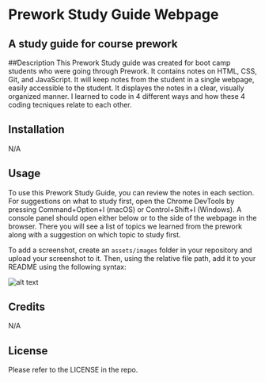 # Prework Study Guide Webpage
## A study guide for course prework

##Description
This Prework Study guide was created for boot camp students who were going through Prework.  It contains notes on HTML, CSS, Git, and JavaScript.
It will keep notes from the student in a single webpage, easily accessible to the student.
It displayes the notes in a clear, visually organized manner.
I learned to code in 4 different ways and how these 4 coding tecniques relate to each other.

## Installation

N/A

## Usage

To use this Prework Study Guide, you can review the notes in each section. For suggestions on what to study first, open the Chrome DevTools by pressing Command+Option+I (macOS) or Control+Shift+I (Windows). A console panel should open either below or to the side of the webpage in the browser. There you will see a list of topics we learned from the prework along with a suggestion on which topic to study first.

To add a screenshot, create an `assets/images` folder in your repository and upload your screenshot to it. Then, using the relative file path, add it to your README using the following syntax:

![alt text](assets/images/screenshot.png)

## Credits

N/A

## License

Please refer to the LICENSE in the repo.
